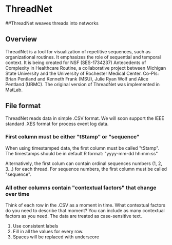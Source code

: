 # ThreadNet

##ThreadNet weaves threads into networks

## Overview
ThreadNet is a tool for visualization of repetitive sequences, such as organizational routines. It emphasizes the role of sequential and temporal context.  It is being created for NSF (SES-1734237) Antecedents of Complexity in Healthcare Routine, a collaborative project between Michigan State University and the University of Rochester Medical Center.  Co-PIs: Brian Pentland and Kenneth Frank (MSU), Julie Ryan Wolf and Alice Pentland (URMC).  The original version of ThreadNet was implemented in MatLab. 

## File format
ThreadNet reads data in simple .CSV format.  We will soon support the IEEE standard .XES format for process event log data. 

### First column must be either "tStamp" or "sequence"
When using timestamped data, the first column must be called "tStamp".  The timestamps should be in default R format: "yyyy-mm-dd hh:mm:ss"

Alternatively, the first colum can contain ordinal sequences numbers (1, 2, 3...) for each thread. For sequence numbers, the first column must be called "sequence".  

### All other columns contain "contextual factors" that change over time
Think of each row in the .CSV as a moment in time. What contextual factors do you need to describe that moment?  You can include as many contextual factors as you need. The data are treated as case-sensitive text. 
1. Use consistent labels
2. Fill in all the values for every row.  
3. Spaces will be replaced with underscore


